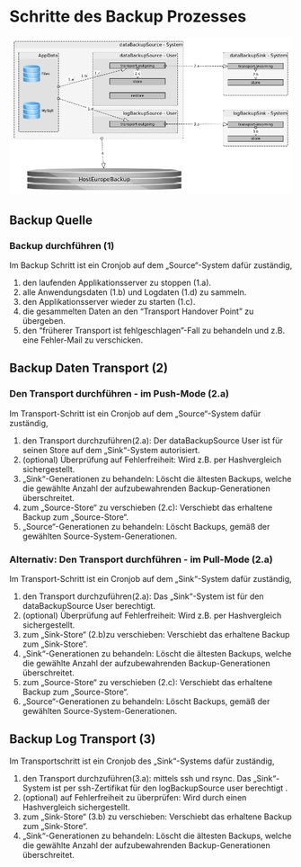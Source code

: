 # Schritte des Backup Prozesses

![the backup process][backup process]

[backup process]: backup_phases.png "the backup process"

## Backup Quelle
### Backup durchführen (1)
Im Backup Schritt ist ein Cronjob auf dem „Source“-System dafür zuständig,
1. den laufenden Applikationsserver zu stoppen (1.a).
2. alle Anwendungsdaten (1.b) und Logdaten (1.d) zu sammeln.
3. den Applikationsserver wieder zu starten (1.c).
4. die gesammelten Daten an den  “Transport Handover Point” zu übergeben.
5. den “früherer Transport ist fehlgeschlagen”-Fall zu behandeln und z.B. eine Fehler-Mail zu verschicken.

## Backup Daten Transport (2)
### Den Transport durchführen - im Push-Mode (2.a)
Im Transport-Schritt ist ein Cronjob auf dem „Source“-System dafür zuständig, 
1. den Transport durchzuführen(2.a): Der dataBackupSource User ist für seinen Store auf dem „Sink“-System autorisiert.
2. (optional) Überprüfung auf Fehlerfreiheit: Wird z.B. per Hashvergleich sichergestellt.
3. „Sink“-Generationen zu behandeln: Löscht die ältesten Backups, welche die gewählte Anzahl der aufzubewahrenden Backup-Generationen überschreitet.
4. zum „Source-Store“ zu verschieben (2.c): Verschiebt das erhaltene Backup zum „Source-Store“.
5. „Source“-Generationen zu behandeln: Löscht Backups, gemäß der gewählten Source-System-Generationen.

### Alternativ: Den Transport durchführen - im Pull-Mode (2.a)
Im Transport-Schritt ist ein Cronjob auf dem „Sink“-System dafür zuständig, 
1. den Transport durchzuführen(2.a): Das „Sink“-System ist für den dataBackupSource User berechtigt.
2. (optional) Überprüfung auf Fehlerfreiheit: Wird z.B. per Hashvergleich sichergestellt.
3. zum „Sink-Store“ (2.b)zu verschieben: Verschiebt das erhaltene Backup zum „Sink-Store“.
4. „Sink“-Generationen zu behandeln: Löscht die ältesten Backups, welche die gewählte Anzahl der aufzubewahrenden Backup-Generationen überschreitet.
5. zum „Source-Store“ zu verschieben (2.c): Verschiebt das erhaltene Backup zum „Source-Store“.
6. „Source“-Generationen zu behandeln: Löscht Backups, gemäß der gewählten Source-System-Generationen.

## Backup Log Transport (3)
Im Transportschritt ist ein Cronjob des „Sink“-Systems dafür zuständig,
1. den Transport durchzuführen(3.a): mittels ssh und rsync. Das „Sink“-System ist per ssh-Zertifikat für den logBackupSource user berechtigt .
2. (optional) auf Fehlerfreiheit zu überprüfen: Wird durch einen Hashvergleich sichergestellt.
3. zum „Sink-Store“ (3.b) zu verschieben: Verschiebt das erhaltene Backup zum „Sink-Store“.
4. „Sink“-Generationen zu behandeln: Löscht die ältesten Backups, welche die gewählte Anzahl der aufzubewahrenden Backup-Generationen überschreitet.